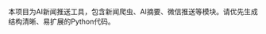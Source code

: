 <!-- Use this file to provide workspace-specific custom instructions to Copilot. For more details, visit https://code.visualstudio.com/docs/copilot/copilot-customization#_use-a-githubcopilotinstructionsmd-file -->

本项目为AI新闻推送工具，包含新闻爬虫、AI摘要、微信推送等模块。请优先生成结构清晰、易扩展的Python代码。
